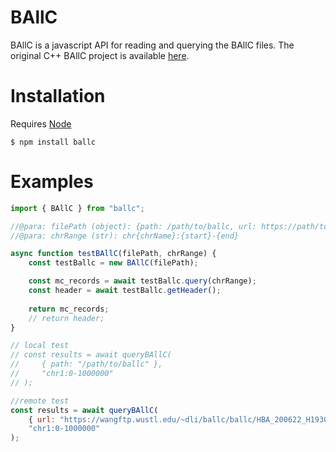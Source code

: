 # BAllC
BAllC is a javascript API for reading and querying the BAllC files. The original C++ BAllC project is available [here](https://github.com/jksr/ballcools).

# Installation
Requires [Node](https://nodejs.org/)

    $ npm install ballc

# Examples
```javascript
import { BAllC } from "ballc";

//@para: filePath (object): {path: /path/to/ballc, url: https://path/to/ballc, ...}, path or url is required. 
//@para: chrRange (str): chr{chrName}:{start}-{end}

async function testBAllC(filePath, chrRange) {
    const testBallc = new BAllC(filePath);

    const mc_records = await testBallc.query(chrRange);
    const header = await testBallc.getHeader();
    
    return mc_records;
    // return header;
}

// local test
// const results = await queryBAllC(
//     { path: "/path/to/ballc" },
//     "chr1:0-1000000"
// );

//remote test
const results = await queryBAllC(
    { url: "https://wangftp.wustl.edu/~dli/ballc/ballc/HBA_200622_H1930001_A46_1_P2-1-F3-K1.ballc" },
    "chr1:0-1000000"
);
```

